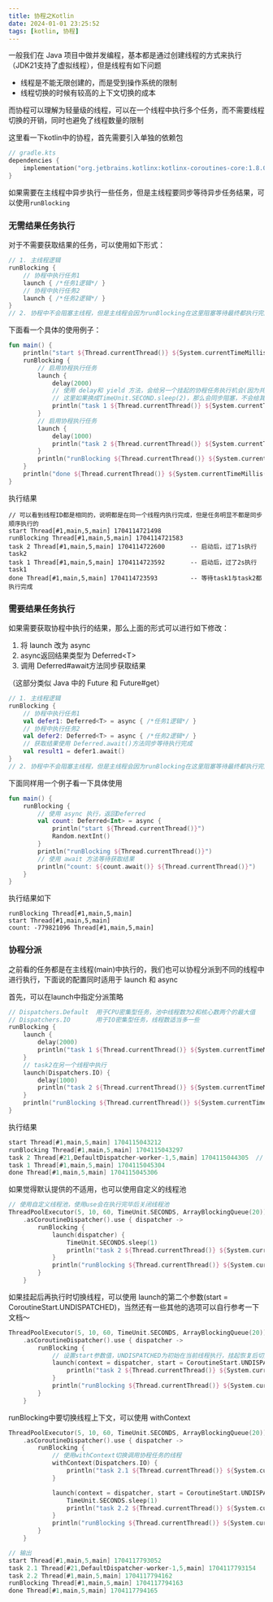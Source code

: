 ```yaml
---
title: 协程之Kotlin
date: 2024-01-01 23:25:52
tags: [kotlin, 协程]
---
```


一般我们在 Java 项目中做并发编程，基本都是通过创建线程的方式来执行（JDK21支持了虚拟线程），但是线程有如下问题

- 线程是不能无限创建的，而是受到操作系统的限制
- 线程切换的时候有较高的上下文切换的成本

而协程可以理解为轻量级的线程，可以在一个线程中执行多个任务，而不需要线程切换的开销，同时也避免了线程数量的限制

这里看一下kotlin中的协程，首先需要引入单独的依赖包

```kotlin
// gradle.kts
dependencies {
    implementation("org.jetbrains.kotlinx:kotlinx-coroutines-core:1.8.0-RC2")
}
```

<!-- more -->

如果需要在主线程中异步执行一些任务，但是主线程要同步等待异步任务结果，可以使用`runBlocking`

### 无需结果任务执行

对于不需要获取结果的任务，可以使用如下形式：

```kotlin
// 1. 主线程逻辑
runBlocking {
    // 协程中执行任务1
    launch { /*任务1逻辑*/ }
    // 协程中执行任务2
    launch { /*任务2逻辑*/ }
}
// 2. 协程中不会阻塞主线程，但是主线程会因为runBlocking在这里阻塞等待最终都执行完成
```

下面看一个具体的使用例子：

```kotlin
fun main() {
    println("start ${Thread.currentThread()} ${System.currentTimeMillis()}")
    runBlocking {
        // 启用协程执行任务
        launch {
            delay(2000) 
            // 使用 delay和 yield 方法，会给另一个挂起的协程任务执行机会(因为共用线程，无法真正并行)
            // 这里如果换成TimeUnit.SECOND.sleep(2)，那么会同步阻塞，不会给其他协程任务执行机会，task1执行完成后才会执行task2, 大家有兴趣可以验证下
            println("task 1 ${Thread.currentThread()} ${System.currentTimeMillis()}")
        }
        // 启用协程执行任务
        launch {
            delay(1000)
            println("task 2 ${Thread.currentThread()} ${System.currentTimeMillis()}")
        }
        println("runBlocking ${Thread.currentThread()} ${System.currentTimeMillis()}")
    }
    println("done ${Thread.currentThread()} ${System.currentTimeMillis()}")
}
```

执行结果

```
// 可以看到线程ID都是相同的，说明都是在同一个线程内执行完成，但是任务明显不都是同步顺序执行的
start Thread[#1,main,5,main] 1704114721498
runBlocking Thread[#1,main,5,main] 1704114721583
task 2 Thread[#1,main,5,main] 1704114722600       -- 启动后，过了1s执行task2
task 1 Thread[#1,main,5,main] 1704114723592       -- 启动后，过了2s执行task1
done Thread[#1,main,5,main] 1704114723593         -- 等待task1与task2都执行完成
```



### 需要结果任务执行

如果需要获取协程中执行的结果，那么上面的形式可以进行如下修改：

1. 将 launch 改为 async
2. async返回结果类型为 Deferred\<T\>
3. 调用 Deferred#await方法同步获取结果

（这部分类似 Java 中的 Future 和 Future#get）

```kotlin
// 1. 主线程逻辑
runBlocking {
    // 协程中执行任务1
    val defer1: Deferred<T> = async { /*任务1逻辑*/ }
    // 协程中执行任务2
    val defer2: Deferred<T> = async { /*任务2逻辑*/ }
    // 获取结果使用 Deferred.await()方法同步等待执行完成
    val result1 = defer1.await()
}
// 2. 协程中不会阻塞主线程，但是主线程会因为runBlocking在这里阻塞等待最终都执行完成
```

下面同样用一个例子看一下具体使用

```kotlin
fun main() {
    runBlocking {
        // 使用 async 执行，返回Deferred
        val count: Deferred<Int> = async {
            println("start ${Thread.currentThread()}")
            Random.nextInt()
        }
        println("runBlocking ${Thread.currentThread()}")
        // 使用 await 方法等待获取结果
        println("count: ${count.await()} ${Thread.currentThread()}")
    }
}
```

执行结果如下

```
runBlocking Thread[#1,main,5,main]
start Thread[#1,main,5,main]
count: -779821096 Thread[#1,main,5,main]
```



### 协程分派

之前看的任务都是在主线程(main)中执行的，我们也可以协程分派到不同的线程中进行执行，下面说的配置同时适用于 launch 和 async

首先，可以在launch中指定分派策略

```kotlin
// Dispatchers.Default  用于CPU密集型任务，池中线程数为2和核心数两个的最大值
// Dispatchers.IO       用于IO密集型任务，线程数适当多一些
runBlocking {
    launch {
        delay(2000)
        println("task 1 ${Thread.currentThread()} ${System.currentTimeMillis()}")
    }
    // task2在另一个线程中执行
    launch(Dispatchers.IO) {
        delay(1000)
        println("task 2 ${Thread.currentThread()} ${System.currentTimeMillis()}")
    }
    println("runBlocking ${Thread.currentThread()} ${System.currentTimeMillis()}")
}
```

执行结果

```kotlin
start Thread[#1,main,5,main] 1704115043212
runBlocking Thread[#1,main,5,main] 1704115043297
task 2 Thread[#21,DefaultDispatcher-worker-1,5,main] 1704115044305  // 单独线程
task 1 Thread[#1,main,5,main] 1704115045304
done Thread[#1,main,5,main] 1704115045306
```

如果觉得默认提供的不适用，也可以使用自定义的线程池

```kotlin
// 使用自定义线程池，使用use会在执行完毕后关闭线程池
ThreadPoolExecutor(5, 10, 60, TimeUnit.SECONDS, ArrayBlockingQueue(20))
    .asCoroutineDispatcher().use { dispatcher ->
        runBlocking {
            launch(dispatcher) {
                TimeUnit.SECONDS.sleep(1)
                println("task 2 ${Thread.currentThread()} ${System.currentTimeMillis()}")
            }
            println("runBlocking ${Thread.currentThread()} ${System.currentTimeMillis()}")
        }
    }
```



如果挂起后再执行时切换线程，可以使用 launch的第二个参数(start = CoroutineStart.UNDISPATCHED)，当然还有一些其他的选项可以自行参考一下文档～

```kotlin
ThreadPoolExecutor(5, 10, 60, TimeUnit.SECONDS, ArrayBlockingQueue(20))
    .asCoroutineDispatcher().use { dispatcher ->
        runBlocking {
            // 设置start参数值，UNDISPATCHED为初始在当前线程执行，挂起恢复后切换线程
            launch(context = dispatcher, start = CoroutineStart.UNDISPATCHED) {
                println("task 2 ${Thread.currentThread()} ${System.currentTimeMillis()}")
            }
            println("runBlocking ${Thread.currentThread()} ${System.currentTimeMillis()}")
        }
    }
```



runBlocking中要切换线程上下文，可以使用 withContext

```kotlin
ThreadPoolExecutor(5, 10, 60, TimeUnit.SECONDS, ArrayBlockingQueue(20))
    .asCoroutineDispatcher().use { dispatcher ->
        runBlocking {
            // 使用withContext切换调用协程任务的线程
            withContext(Dispatchers.IO) {
                println("task 2.1 ${Thread.currentThread()} ${System.currentTimeMillis()}")
            }

            launch(context = dispatcher, start = CoroutineStart.UNDISPATCHED) {
                TimeUnit.SECONDS.sleep(1)
                println("task 2.2 ${Thread.currentThread()} ${System.currentTimeMillis()}")
            }
            println("runBlocking ${Thread.currentThread()} ${System.currentTimeMillis()}")
        }
    }

// 输出
start Thread[#1,main,5,main] 1704117793052
task 2.1 Thread[#21,DefaultDispatcher-worker-1,5,main] 1704117793154
task 2.2 Thread[#1,main,5,main] 1704117794162
runBlocking Thread[#1,main,5,main] 1704117794163
done Thread[#1,main,5,main] 1704117794165
```

